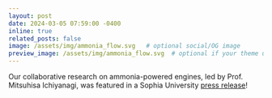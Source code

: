 ```yaml
---
layout: post
date: 2024-03-05 07:59:00 -0400
inline: true
related_posts: false
image: /assets/img/ammonia_flow.svg   # optional social/OG image
preview_image: /assets/img/ammonia_flow.svg  # optional if your theme uses it
---
```


Our collaborative research on ammonia-powered engines, led by Prof. Mitsuhisa Ichiyanagi, was featured in a Sophia University [press release](https://www.sophia.ac.jp/eng/article/news/release/release20240305/)!
